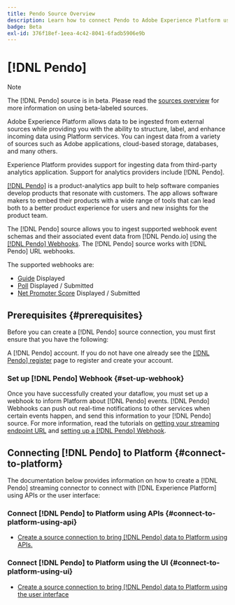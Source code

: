 ```yaml
---
title: Pendo Source Overview
description: Learn how to connect Pendo to Adobe Experience Platform using APIs or the user interface by leveraging webhooks
badge: Beta
exl-id: 376f18ef-1eea-4c42-8041-6fadb5906e9b
---
```

# [!DNL Pendo]

>[!NOTE]
>
>The [!DNL Pendo] source is in beta. Please read the [sources overview](../../home.md#terms-and-conditions) for more information on using beta-labeled sources.

Adobe Experience Platform allows data to be ingested from external sources while providing you with the ability to structure, label, and enhance incoming data using Platform services. You can ingest data from a variety of sources such as Adobe applications, cloud-based storage, databases, and many others.

Experience Platform provides support for ingesting data from third-party analytics application. Support for analytics providers include [!DNL Pendo].

[[!DNL Pendo]](https://pendo.io/) is a product-analytics app built to help software companies develop products that resonate with customers. The app allows software makers to embed their products with a wide range of tools that can lead both to a better product experience for users and new insights for the product team.

The [!DNL Pendo] source allows you to ingest supported webhook event schemas and their associated event data from [!DNL Pendo.io] using the [[!DNL Pendo] Webhooks](https://support.pendo.io/hc/en-us/articles/360032285012-Webhooks). The [!DNL Pendo] source works with [!DNL Pendo] URL webhooks. 

The supported webhooks are:

* [Guide](https://support.pendo.io/hc/en-us/articles/8146679315867-Creating-a-Guide) Displayed
* [Poll](https://support.pendo.io/hc/en-us/articles/360031867152-Polls-Classic-) Displayed / Submitted
* [Net Promoter Score](https://support.pendo.io/hc/en-us/articles/360033527151-Set-up-an-NPS-Survey) Displayed / Submitted

## Prerequisites {#prerequisites}

Before you can create a [!DNL Pendo] source connection, you must first ensure that you have the following:

A [!DNL Pendo] account. If you do not have one already see the [[!DNL Pendo] register](https://app.pendo.io/register) page to register and create your account.

### Set up [!DNL Pendo] Webhook {#set-up-webhook}

Once you have successfully created your dataflow, you must set up a webhook to inform Platform about [!DNL Pendo] events. [!DNL Pendo] Webhooks can push out real-time notifications to other services when certain events happen, and send this information to your [!DNL Pendo] source. For more information, read the tutorials on [getting your streaming endpoint URL](../../tutorials/ui/create/analytics/pendo-webhook.md#get-streaming-endpoint) and [setting up a [!DNL Pendo] Webhook](../../tutorials/ui/create/analytics/pendo-webhook.md#set-up-webhook).

## Connecting [!DNL Pendo] to Platform {#connect-to-platform}

The documentation below provides information on how to create a [!DNL Pendo] streaming connector to connect with [!DNL Experience Platform] using APIs or the user interface:

### Connect [!DNL Pendo] to Platform using APIs {#connect-to-platform-using-api}

* [Create a source connection to bring [!DNL Pendo] data to Platform using APIs.](../../tutorials/api/create/analytics/pendo-webhook.md)

### Connect [!DNL Pendo] to Platform using the UI {#connect-to-platform-using-ui}

* [Create a source connection to bring [!DNL Pendo] data to Platform using the user interface](../../tutorials/ui/create/analytics/pendo-webhook.md)
